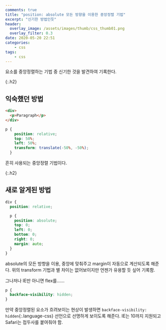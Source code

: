 ```yaml
---
comments: true
title: "position: absolute 모든 방향을 이용한 중앙정렬 기법"
excerpt: "신기한 방법인듯"
header:
  overlay_image: /assets/images/thumb/css_thumb01.png
  overlay_filter: 0.3
date: 2020-05-20 22:51
categories:
    - css
tags:
    - css
---
```

요소를 중앙정렬하는 기법 중 신기한 것을 발견하여 기록한다.

{:.h2}
## 익숙했던 방법

```html
<div>
  <p>Paragraph</p>
</div>
```

```scss
p {
    position: relative;
    top: 50%;
    left: 50%;
    transform: translate(-50%, -50%);
  }
```
흔히 사용되는 중앙정렬 기법이다.

{:.h2}
## 새로 알게된 방법

```scss
div {
  position: relative;

  p {
    position: absolute;
    top: 0;
    left: 0;
    bottom: 0;
    right: 0;
    margin: auto;
  }
}
```
absolute의 모든 방향을 이용, 중앙에 맞춰주고 margin이 자동으로 계산되도록 해준다. 위의 transform 기법과 별 차이는 없어보이지만 언젠가 유용할 듯 싶어 기록함.

그나저나 IE만 아니면 flex를......

```css
p {
  backface-visibility: hidden;
}
```

만약 중앙정렬된 요소가 흐려보이는 현상이 발생하면 ```backface-visibility: hidden```{:.language-css} 선언으로 선명하게 보이도록 해준다. IE는 10까지 지원되고 Safari는 접두사를 붙여줘야 함.